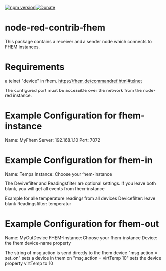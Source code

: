[![npm version](https://img.shields.io/npm/v/node-red-contrib-fhem.svg?style=flat-square)](https://www.npmjs.org/package/node-red-contrib-fhem)[![Donate](https://img.shields.io/badge/Donate-PayPal-green.svg)](https://www.paypal.com/paypalme/pgebauerdev/1)

# node-red-contrib-fhem

This package contains a receiver and a sender node which connects to FHEM instances.

# Requirements
a telnet "device" in fhem.
https://fhem.de/commandref.html#telnet

The configured port must be accessible over the network from the node-red instance.

# Example Configuration for fhem-instance
Name: MyFhem
Server: 192.168.1.10
Port: 7072

# Example Configuration for fhem-in
Name: Temps
Instance: Choose your fhem-instance

The Devivefilter and Readingsfilter are optional settings. If you leave both blank, you will get all events from fhem-instance

Example for alle temperature readings from all devices
Devicefilter: leave blank
Readingsfilter: temperatur

# Example Configuration for fhem-out
Name: MyOutDevice
FHEM-Instance: Choose your fhem-instance
Device: the fhem device-name property

The string of msg.action is send directly to the fhem device
"msg.action = set_on" sets a device in them on
"msg.action = virtTemp 10" sets the device property virtTemp to 10
